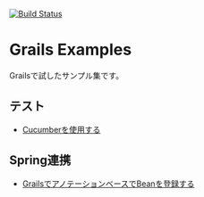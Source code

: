 [![Build Status](https://travis-ci.org/yamkazu/grails-examples.png?branch=master)](https://travis-ci.org/yamkazu/grails-examples)

Grails Examples
===============

Grailsで試したサンプル集です。


テスト
------

+ [Cucumberを使用する](cucumber/README.md)

Spring連携
-----------

+ [GrailsでアノテーションベースでBeanを登録する](spring-auto-scanning/README.md)
